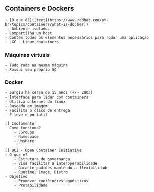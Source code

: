 ## Containers e Dockers
    - [O que é?]([text](https://www.redhat.com/pt-br/topics/containers/what-is-docker))
     - Ambiente isolado.
    - Compartilha um host
    - Contém todos os elementos necessários para rodar uma aplicação
    - LXC - Linux containers

### Máquinas virtuais
    - Tudo roda na mesma máquina
    - Possui seu próprio SO

### Docker
    - Surgiu há cerca de 15 anos (+/- 2003)
    - Interface para lidar com containers
    - Utiliza o kernel do linux
    - Baseado em imagem
    - Facilita o clico de entrega
    - É leve e portatil

    [] Isolamento
    - Como funciona?
        - CGroups
        - Namespace
        - Unshare
    
    [] OCI - Open Container Initiative
    - O que é?
        - Estrutura de governança
        - Visa facilitar a interoperabilidade
        - Garante padrões mantendo a flexibilidade
        - Runtime; Image; Distro
    - Objetivo
        - Promover contêineres agnósticos
        - Protabilidade
        
